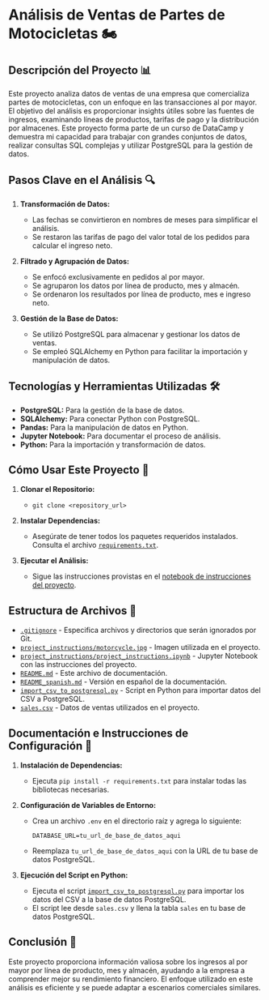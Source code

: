 # Análisis de Ventas de Partes de Motocicletas 🏍️

## Descripción del Proyecto 📊

Este proyecto analiza datos de ventas de una empresa que comercializa partes de motocicletas, con un enfoque en las transacciones al por mayor. El objetivo del análisis es proporcionar insights útiles sobre las fuentes de ingresos, examinando líneas de productos, tarifas de pago y la distribución por almacenes. Este proyecto forma parte de un curso de DataCamp y demuestra mi capacidad para trabajar con grandes conjuntos de datos, realizar consultas SQL complejas y utilizar PostgreSQL para la gestión de datos.

## Pasos Clave en el Análisis 🔍

1. **Transformación de Datos:**

   - Las fechas se convirtieron en nombres de meses para simplificar el análisis.
   - Se restaron las tarifas de pago del valor total de los pedidos para calcular el ingreso neto.

2. **Filtrado y Agrupación de Datos:**

   - Se enfocó exclusivamente en pedidos al por mayor.
   - Se agruparon los datos por línea de producto, mes y almacén.
   - Se ordenaron los resultados por línea de producto, mes e ingreso neto.

3. **Gestión de la Base de Datos:**
   - Se utilizó PostgreSQL para almacenar y gestionar los datos de ventas.
   - Se empleó SQLAlchemy en Python para facilitar la importación y manipulación de datos.

## Tecnologías y Herramientas Utilizadas 🛠️

- **PostgreSQL:** Para la gestión de la base de datos.
- **SQLAlchemy:** Para conectar Python con PostgreSQL.
- **Pandas:** Para la manipulación de datos en Python.
- **Jupyter Notebook:** Para documentar el proceso de análisis.
- **Python:** Para la importación y transformación de datos.

## Cómo Usar Este Proyecto 🚀

1. **Clonar el Repositorio:**

   - `git clone <repository_url>`

2. **Instalar Dependencias:**

   - Asegúrate de tener todos los paquetes requeridos instalados. Consulta el archivo [`requirements.txt`](./requirements.txt).

3. **Ejecutar el Análisis:**
   - Sigue las instrucciones provistas en el [notebook de instrucciones del proyecto](project_instructions.ipynb).

## Estructura de Archivos 📁

- [`.gitignore`](./.gitignore) - Especifica archivos y directorios que serán ignorados por Git.
- [`project_instructions/motorcycle.jpg`](motorcycle.jpg) - Imagen utilizada en el proyecto.
- [`project_instructions/project_instructions.ipynb`](project_instructions.ipynb) - Jupyter Notebook con las instrucciones del proyecto.
- [`README.md`](./README.md) - Este archivo de documentación.
- [`README_spanish.md`](./README_spanish.md) - Versión en español de la documentación.
- [`import_csv_to_postgresql.py`](./import_csv_to_postgresql.py) - Script en Python para importar datos del CSV a PostgreSQL.
- [`sales.csv`](./sales.csv) - Datos de ventas utilizados en el proyecto.

## Documentación e Instrucciones de Configuración 📑

1. **Instalación de Dependencias:**

   - Ejecuta `pip install -r requirements.txt` para instalar todas las bibliotecas necesarias.

2. **Configuración de Variables de Entorno:**

   - Crea un archivo `.env` en el directorio raíz y agrega lo siguiente:
     ```plaintext
     DATABASE_URL=tu_url_de_base_de_datos_aqui
     ```
   - Reemplaza `tu_url_de_base_de_datos_aqui` con la URL de tu base de datos PostgreSQL.

3. **Ejecución del Script en Python:**
   - Ejecuta el script [`import_csv_to_postgresql.py`](./import_csv_to_postgresql.py) para importar los datos del CSV a la base de datos PostgreSQL.
   - El script lee desde `sales.csv` y llena la tabla `sales` en tu base de datos PostgreSQL.

## Conclusión 🎯

Este proyecto proporciona información valiosa sobre los ingresos al por mayor por línea de producto, mes y almacén, ayudando a la empresa a comprender mejor su rendimiento financiero. El enfoque utilizado en este análisis es eficiente y se puede adaptar a escenarios comerciales similares.
